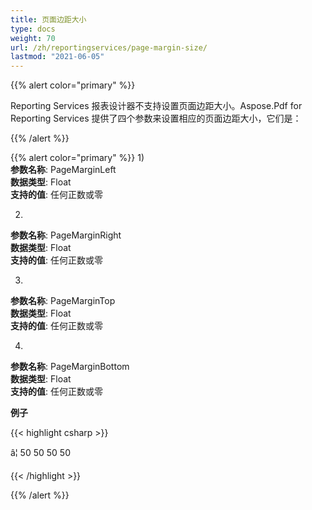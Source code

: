 ```yaml
---
title: 页面边距大小
type: docs
weight: 70
url: /zh/reportingservices/page-margin-size/
lastmod: "2021-06-05"
---
```


{{% alert color="primary" %}}

Reporting Services 报表设计器不支持设置页面边距大小。Aspose.Pdf for Reporting Services 提供了四个参数来设置相应的页面边距大小，它们是：

{{% /alert %}}

{{% alert color="primary" %}}
1)  
**参数名称**: PageMarginLeft  
**数据类型**: Float  
**支持的值**: 任何正数或零

2)  
**参数名称**: PageMarginRight  
**数据类型**: Float  
**支持的值**: 任何正数或零

3)  
**参数名称**: PageMarginTop  
**数据类型**: Float  
**支持的值**: 任何正数或零

4)  
**参数名称**: PageMarginBottom  
**数据类型**: Float  
**支持的值**: 任何正数或零

**例子**

{{< highlight csharp >}}

<Render>
â¦
    <Extension Name="APPDF" Type=" Aspose.Pdf.ReportingServices.Renderer,Aspose.Pdf.ReportingServices ">
    <Configuration>
    <PageMarginLeft>50</PageMarginLeft>
    <PageMarginRight>50</PageMarginRight>
    <PageMarginTop>50</PageMarginTop>
    <PageMarginBottom>50</PageMarginBottom>
    </Configuration>
    </Extension>
</Render>

{{< /highlight >}}

{{% /alert %}}
```